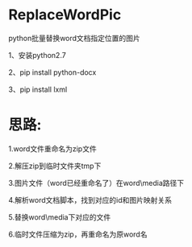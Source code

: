 # ReplaceWordPic
python批量替换word文档指定位置的图片

1、安装python2.7

2、pip install python-docx

3、pip install lxml


# 思路:
1.word文件重命名为zip文件

2.解压zip到临时文件夹tmp下

3.图片文件（word已经重命名了）在word\media路径下

4.解析word文档脚本，找到对应的id和图片映射关系

5.替换word\media下对应的文件

6.临时文件压缩为zip，再重命名为原word名
